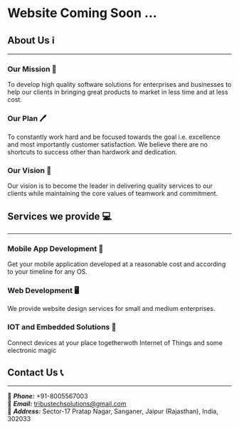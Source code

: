 # Website Coming Soon ... 


## **About Us** :information_source:
<hr>

### Our Mission :dart:

To develop high quality software solutions for enterprises and businesses to help our clients in bringing great products to market in less time and at less cost.

### Our Plan :pen:

To constantly work hard and be focused towards the goal i.e. excellence and most importantly customer satisfaction. We believe there are no shortcuts to success other than hardwork and dedication.

### Our Vision :telescope:

Our vision is to become the leader in delivering quality services to our clients while maintaining the core values of teamwork and commitment.

## **Services we provide** :computer:
<hr>

### Mobile App Development :iphone:

Get your mobile application developed at a reasonable cost and according to your timeline for any OS.

### Web Development :desktop_computer:

We provide website design services for small and medium enterprises.

### IOT and Embedded Solutions :electric_plug:

Connect devices at your place togetherwoth Internet of Things and some electronic magic

## **Contact Us**  :telephone_receiver:
<hr>

:calling: ***Phone:*** +91-8005567003 <br>
:email: ***Email:*** tribustechsolutions@gmail.com <br>
:bank: ***Address:***  Sector-17 Pratap Nagar, Sanganer,
		 Jaipur (Rajasthan), India, 302033
